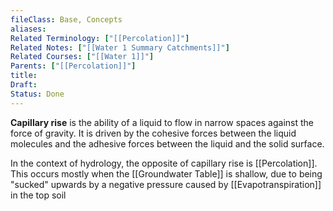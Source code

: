 ```yaml
---
fileClass: Base, Concepts
aliases: 
Related Terminology: ["[[Percolation]]"]
Related Notes: ["[[Water 1 Summary Catchments]]"]
Related Courses: ["[[Water 1]]"]
Parents: ["[[Percolation]]"]
title: 
Draft: 
Status: Done
---
```

**Capillary rise** is the ability of a liquid to flow in narrow spaces against the force of gravity. It is driven by the cohesive forces between the liquid molecules and the adhesive forces between the liquid and the solid surface. 

In the context of hydrology, the opposite of capillary rise is [[Percolation]]. This occurs mostly when the [[Groundwater Table]] is shallow, due to being "sucked" upwards by a negative pressure caused by  [[Evapotranspiration]] in the top soil